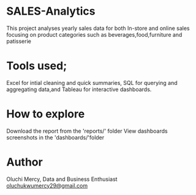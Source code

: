 # SALES-Analytics
This project analyses yearly sales data for both In-store and online sales focusing on product categories such as beverages,food,furniture and patisserie
# Tools used; 
Excel for intial cleaning and quick summaries,
SQL for querying and aggregating data,and
Tableau for interactive dashboards.
# How to explore
Download the report from the 'reports/' folder
View dashboards screenshots in the 'dashboards/'folder
# Author 
Oluchi Mercy,
Data and Business Enthusiast
oluchukwumercy29@gmail.com
